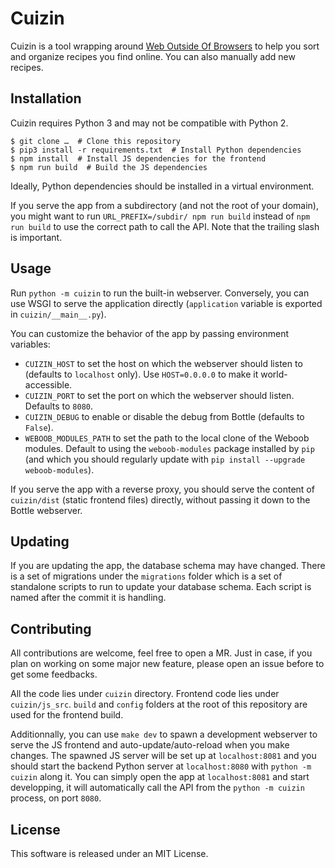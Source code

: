 Cuizin
======

Cuizin is a tool wrapping around [Web Outside Of Browsers](http://weboob.org/)
to help you sort and organize recipes you find online. You can also manually
add new recipes.


## Installation

Cuizin requires Python 3 and may not be compatible with Python 2.

```
$ git clone …  # Clone this repository
$ pip3 install -r requirements.txt  # Install Python dependencies
$ npm install  # Install JS dependencies for the frontend
$ npm run build  # Build the JS dependencies
```

Ideally, Python dependencies should be installed in a virtual environment.

If you serve the app from a subdirectory (and not the root of your domain),
you might want to run `URL_PREFIX=/subdir/ npm run build` instead of `npm run
build` to use the correct path to call the API. Note that the trailing slash
is important.


## Usage

Run `python -m cuizin` to run the built-in webserver. Conversely, you can use
WSGI to serve the application directly (`application` variable is exported in
`cuizin/__main__.py`).

You can customize the behavior of the app by passing environment variables:
* `CUIZIN_HOST` to set the host on which the webserver should listen to
  (defaults to `localhost` only). Use `HOST=0.0.0.0` to make it
  world-accessible.
* `CUIZIN_PORT` to set the port on which the webserver should listen. Defaults
  to `8080`.
* `CUIZIN_DEBUG` to enable or disable the debug from Bottle (defaults to
  `False`).
* `WEBOOB_MODULES_PATH` to set the path to the local clone of the Weboob
  modules. Default to using the `weboob-modules` package installed by `pip`
  (and which you should regularly update with `pip install --upgrade
  weboob-modules`).

If you serve the app with a reverse proxy, you should serve the content of
`cuizin/dist` (static frontend files) directly, without passing it down to the
Bottle webserver.


## Updating

If you are updating the app, the database schema may have changed. There is a
set of migrations under the `migrations` folder which is a set of standalone
scripts to run to update your database schema. Each script is named after the
commit it is handling.


## Contributing

All contributions are welcome, feel free to open a MR. Just in case, if you
plan on working on some major new feature, please open an issue before to get
some feedbacks.

All the code lies under `cuizin` directory. Frontend code lies under
`cuizin/js_src`. `build` and `config` folders at the root of this repository
are used for the frontend build.

Additionnally, you can use `make dev` to spawn a development webserver to
serve the JS frontend and auto-update/auto-reload when you make changes. The
spawned JS server will be set up at `localhost:8081` and you should start the
backend Python server at `localhost:8080` with `python -m cuizin` along it.
You can simply open the app at `localhost:8081` and start developping, it will
automatically call the API from the `python -m cuizin` process, on port
`8080`.


## License

This software is released under an MIT License.
